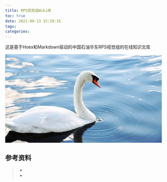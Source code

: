 ```yaml
---
title: RPS视觉组Wiki库
toc: true
date: 2021-09-13 15:29:15
tags:
categories:
---
```


这是基于Hoex和Markdown驱动的中国石油华东RPS视觉组的在线知识文库

![](./index/index.jpeg)



## 参考资料
> - []()
> - []()
